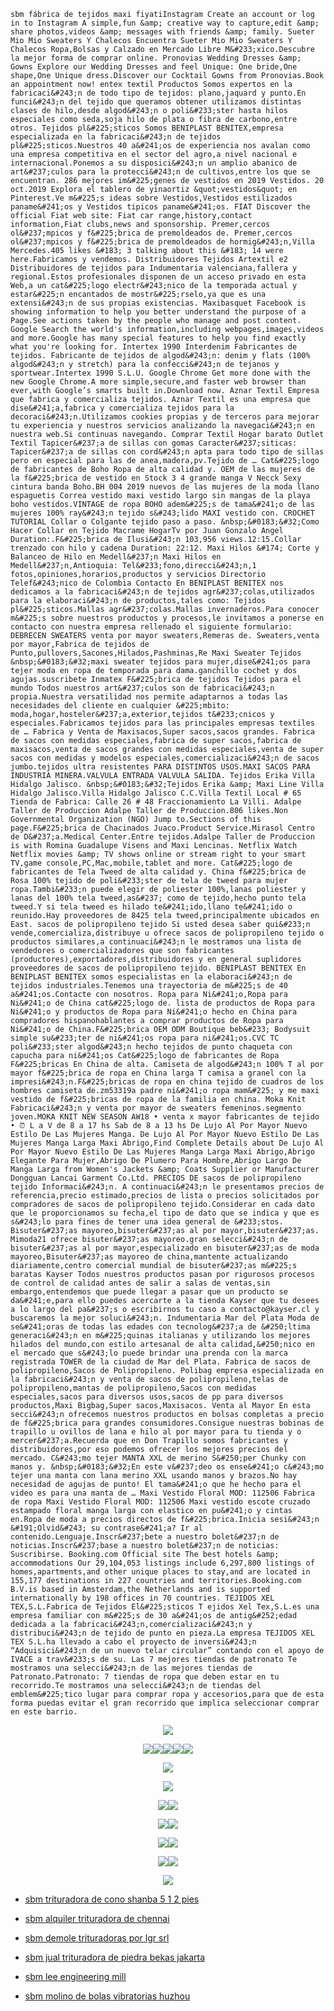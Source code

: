 
```
sbm fábrica de tejidos maxi fiyatiInstagram Create an account or log in to Instagram A simple,fun &amp; creative way to capture,edit &amp; share photos,videos &amp; messages with friends &amp; family. Sueter Mio Mio Sweaters Y Chalecos Encuentra Sueter Mio Mio Sweaters Y Chalecos Ropa,Bolsas y Calzado en Mercado Libre M&#233;xico.Descubre la mejor forma de comprar online. Pronovias Wedding Dresses &amp; Gowns Explore our Wedding Dresses and feel Unique: One bride,One shape,One Unique dress.Discover our Cocktail Gowns from Pronovias.Book an appointment now! entex textil Productos Somos expertos en la fabricaci&#243;n de todo tipo de tejidos: plano,jaquard y punto.En funci&#243;n del tejido que queramos obtener utilizamos distintas clases de hilo,desde algod&#243;n o poli&#233;ster hasta hilos especiales como seda,soja hilo de plata o fibra de carbono,entre otros. Tejidos pl&#225;sticos Somos BENIPLAST BENITEX,empresa especializada en la fabricaci&#243;n de tejidos pl&#225;sticos.Nuestros 40 a&#241;os de experiencia nos avalan como una empresa competitiva en el sector del agro,a nivel nacional e internacional.Ponemos a su disposici&#243;n un amplio abanico de art&#237;culos para la protecci&#243;n de cultivos,entre los que se encuentran. 286 mejores im&#225;genes de vestidos en 2019 Vestidos. 20 oct.2019 Explora el tablero de yinaortiz &quot;vestidos&quot; en Pinterest.Ve m&#225;s ideas sobre Vestidos,Vestidos estilizados paname&#241;os y Vestidos tipicos paname&#241;os. FIAT Discover the official Fiat web site: Fiat car range,history,contact information,Fiat clubs,news and sponsorship. Premer,cercos ol&#237;mpicos y f&#225;brica de premoldeados de. Premer,cercos ol&#237;mpicos y f&#225;brica de premoldeados de hormig&#243;n,Villa Mercedes.405 likes &#183; 3 talking about this &#183; 14 were here.Fabricamos y vendemos. Distribuidores Tejidos Artextil e2 Distribuidores de tejidos para Indumentaria valenciana,fallera y regional.Estos profesionales disponen de un acceso privado en esta Web,a un cat&#225;logo electr&#243;nico de la temporada actual y estar&#225;n encantados de mostr&#225;rselo,ya que es una extensi&#243;n de sus propias existencias. Maxibasquet Facebook is showing information to help you better understand the purpose of a Page.See actions taken by the people who manage and post content. Google Search the world's information,including webpages,images,videos and more.Google has many special features to help you find exactly what you're looking for. Intertex 1990 Interdenim Fabricantes de tejidos. Fabricante de tejidos de algod&#243;n: denim y flats (100% algod&#243;n y stretch) para la confecci&#243;n de tejanos y sportwear.Intertex 1990 S.L.U. Google Chrome Get more done with the new Google Chrome.A more simple,secure,and faster web browser than ever,with Google’s smarts built in.Download now. Aznar Textil Empresa que fabrica y comercializa tejidos. Aznar Textil es una empresa que dise&#241;a,fabrica y comercializa tejidos para la decoraci&#243;n.Utilizamos cookies propias y de terceros para mejorar tu experiencia y nuestros servicios analizando la navegaci&#243;n en nuestra web.Si continuas navegando. Comprar Textil Hogar barato Outlet Textil Tapicer&#237;a de sillas con gomas Caracter&#237;siticas: Tapicer&#237;a de sillas con cord&#243;n apta para todo tipo de sillas pero en especial para las de anea,madera,pv.Tejido de … Cat&#225;logo de fabricantes de Boho Ropa de alta calidad y. OEM de las mujeres de la f&#225;brica de vestido en Stock 3 4 grande manga V Necck Sexy cintura banda Boho.BH 004 2019 nuevos de las mujeres de la moda llano espaguetis Correa vestido maxi vestido largo sin mangas de la playa boho vestidos.VINTAGE de ropa BOHO adem&#225;s de tama&#241;o de las mujeres 100% ray&#243;n tejido s&#243;lido MAXI vestido con. CROCHET TUTORIAL Collar o Colgante tejido paso a paso. &nbsp;&#0183;&#32;Como Hacer Collar en Tejido Macrame HogarTv por Juan Gonzalo Angel Duration:.F&#225;brica de Ilusi&#243;n 103,956 views.12:15.Collar trenzado con hilo y cadena Duration: 22:12. Maxi Hilos &#174; Corte y Balanceo de Hilo en Medell&#237;n Maxi Hilos en Medell&#237;n,Antioquia: Tel&#233;fono,direcci&#243;n,1 fotos,opiniones,horarios,productos y servicios Directorio Telef&#243;nico de Colombia Contacto En BENIPLAST BENITEX nos dedicamos a la fabricaci&#243;n de tejidos agr&#237;colas,utilizados para la elaboraci&#243;n de productos,tales como: Tejidos pl&#225;sticos.Mallas agr&#237;colas.Mallas invernaderos.Para conocer m&#225;s sobre nuestros productos y procesos,le invitamos a ponerse en contacto con nuestra empresa rellenado el siguiente formulario: DEBRECEN SWEATERS venta por mayor sweaters,Remeras de. Sweaters,venta por mayor,Fabrica de tejidos de Punto,pullovers,Sacones,Hilados,Pashminas,Re Maxi Sweater Tejidos &nbsp;&#0183;&#32;maxi sweater tejidos para mujer,dise&#241;os para tejer moda en ropa de temporada para dama.ganchillo cochet y dos agujas.suscribete Inmatex F&#225;brica de tejidos Tejidos para el mundo Todos nuestros art&#237;culos son de fabricaci&#243;n propia.Nuestra versatilidad nos permite adaptarnos a todas las necesidades del cliente en cualquier &#225;mbito: moda,hogar,hosteler&#237;a,exterior,tejidos t&#233;cnicos y especiales.Fabricamos tejidos para las principales empresas textiles de … Fabrica y Venta de Maxisacos,Super sacos,sacos grandes. Fabrica de sacos con medidas especiales,fabrica de super sacos,fabrica de maxisacos,venta de sacos grandes con medidas especiales,venta de super sacos con medidas y modelos especiales,comercializaci&#243;n de sacos jumbo.tejidos ultra resistentes PARA DISTINTOS USOS.MAXI SACOS PARA INDUSTRIA MINERA.VALVULA ENTRADA VALVULA SALIDA. Tejidos Erika Villa Hidalgo Jalisco. &nbsp;&#0183;&#32;Tejidos Erika &amp; Maxi Line Villa Hidalgo Jalisco.Villa Hidalgo Jalisco C.C.Villa Textil Local # 65 Tienda de Fabrica: Calle 26 # 48 Fraccionamiento La Villi. Adalpe Taller de Produccion Adalpe Taller de Produccion.806 likes.Non Governmental Organization (NGO) Jump to.Sections of this page.F&#225;brica de Chacinados Juaco.Product Service.Mirasol Centro de D&#237;a.Medical Center.Entre tejidos.Adalpe Taller de Produccion is with Romina Guadalupe Visens and Maxi Lencinas. Netflix Watch Netflix movies &amp; TV shows online or stream right to your smart TV,game console,PC,Mac,mobile,tablet and more. Cat&#225;logo de fabricantes de Tela Tweed de alta calidad y. China f&#225;brica de Rosa 100% tejido de poli&#233;ster de tela de tweed para mujer ropa.Tambi&#233;n puede elegir de poliester 100%,lanas poliester y lanas del 100% tela tweed,as&#237; como de tejido,hecho punto tela tweed.Y si tela tweed es hilado te&#241;ido,llano te&#241;ido o reunido.Hay proveedores de 8425 tela tweed,principalmente ubicados en East. sacos de polipropileno tejido Si usted desea saber qui&#233;n vende,comercializa,distribuye u ofrece sacos de polipropileno tejido o productos similares,a continuaci&#243;n le mostramos una lista de vendedores o comercializadores que son fabricantes (productores),exportadores,distribuidores y en general suplidores proveedores de sacos de polipropileno tejido. BENIPLAST BENITEX En BENIPLAST BENITEX somos especialistas en la elaboraci&#243;n de tejidos industriales.Tenemos una trayectoria de m&#225;s de 40 a&#241;os.Contacte con nosotros. Ropa para Ni&#241;o,Ropa para Ni&#241;o de China cat&#225;logo de. lista de productos de Ropa para Ni&#241;o y productos de Ropa para Ni&#241;o hecho en China para compradores hispanohablantes a comprar productos de Ropa para Ni&#241;o de China.F&#225;brica OEM ODM Boutique beb&#233; Bodysuit simple su&#233;ter de ni&#241;os ropa para ni&#241;os.CVC TC poli&#233;ster algod&#243;n hecho tejidos de punto chaqueta con capucha para ni&#241;os Cat&#225;logo de fabricantes de Ropa F&#225;bricas En China de alta. Camiseta de algod&#243;n 100% T al por mayor f&#225;brica de ropa en China larga T camisa a granel con la impresi&#243;n.F&#225;bricas de ropa en china tejido de cuadros de los hombres camiseta de.zm53319a padre ni&#241;o ropa mam&#225; y me maxi vestido de f&#225;bricas de ropa de la familia en china. Moka Knit Fabricaci&#243;n y venta por mayor de sweaters femeninos.segmento joven.MOKA KNIT NEW SEASON AW18 • venta x mayor fabricantes de tejido • ⏰ L a V de 8 a 17 hs Sab de 8 a 13 hs De Lujo Al Por Mayor Nuevo Estilo De Las Mujeres Manga. De Lujo Al Por Mayor Nuevo Estilo De Las Mujeres Manga Larga Maxi Abrigo,Find Complete Details about De Lujo Al Por Mayor Nuevo Estilo De Las Mujeres Manga Larga Maxi Abrigo,Abrigo Elegante Para Mujer,Abrigo De Plumero Para Hombre,Abrigo Largo De Manga Larga from Women's Jackets &amp; Coats Supplier or Manufacturer Dongguan Lancai Garment Co.Ltd. PRECIOS DE sacos de polipropileno tejido Informaci&#243;n. A continuaci&#243;n le presentamos precios de referencia,precio estimado,precios de lista o precios solicitados por compradores de sacos de polipropileno tejido.Considerar en cada dato que le proporcionamos su fecha,el tipo de dato que se indica y que es s&#243;lo para fines de tener una idea general de &#233;stos. Bisuter&#237;as mayoreo,bisuter&#237;as al por mayor,bisuter&#237;as. Mimoda21 ofrece bisuter&#237;as mayoreo.gran selecci&#243;n de bisuter&#237;as al por mayor,especializado en bisuter&#237;as de moda mayoreo,Bisuter&#237;as mayoreo de china,mantente actualizando diariamente,centro comercial mundial de bisuter&#237;as m&#225;s baratas Kayser Todos nuestros productos pasan por rigurosos procesos de control de calidad antes de salir a salas de ventas,sin embargo,entendemos que puede llegar a pasar que un producto se da&#241;e,para ello puedes acercarte a la tienda Kayser que tu desees a lo largo del pa&#237;s o escribirnos tu caso a contacto@kayser.cl y buscaremos la mejor soluci&#243;n. Indumentaria Mar del Plata Moda de se&#241;oras de todas las edades con tecnolog&#237;a de &#250;ltima generaci&#243;n en m&#225;quinas italianas y utilizando los mejores hilados del mundo,con estilo artesanal de alta calidad,&#250;nico en el mercado que s&#243;lo puede brindar una prenda con la marca registrada TOWER de la ciudad de Mar del Plata. Fabrica de sacos de polipropileno,Sacos de Polipropileno. Polibag empresa especializada en la fabricaci&#243;n y venta de sacos de polipropileno,telas de polipropileno,mantas de polipropileno,Sacos con medidas especiales,sacos para diversos usos,sacos de pp para diversos productos,Maxi Bigbag,Super sacos,Maxisacos. Venta al Mayor En esta secci&#243;n ofrecemos nuestros productos en bolsas completas a precio de f&#225;brica para grandes consumidores.Consigue nuestras bobinas de trapillo u ovillos de lana e hilo al por mayor para tu tienda y o mercer&#237;a.Recuerda que en Don Trapillo somos fabricantes y distribuidores,por eso podemos ofrecer los mejores precios del mercado. C&#243;mo tejer MANTA XXL de merino S&#250;per Chunky con manos y. &nbsp;&#0183;&#32;En este v&#237;deo os ense&#241;o c&#243;mo tejer una manta con lana merino XXL usando manos y brazos.No hay necesidad de agujas de punto! El tama&#241;o que he hecho para el video es para una manta de … Maxi Vestido Floral MOD: 112506 Fabrica de ropa Maxi Vestido Floral MOD: 112506 Maxi vestido escote cruzado estampado floral manga larga con elastico en pu&#241;o y cintas en.Ropa de moda a precios directos de f&#225;brica.Inicia sesi&#243;n &#191;Olvid&#243; su contrase&#241;a? Ir al contenido.Lenguaje.Inscr&#237;bete a nuestro bolet&#237;n de noticias.Inscr&#237;base a nuestro bolet&#237;n de noticias: Suscribirse. Booking.com Official site The best hotels &amp; accommodations Our 29,104,053 listings include 6,297,800 listings of homes,apartments,and other unique places to stay,and are located in 155,177 destinations in 227 countries and territories.Booking.com B.V.is based in Amsterdam,the Netherlands and is supported internationally by 198 offices in 70 countries. TEJIDOS XEL TEX,S.L.Fabrica de Tejidos El&#225;sticos T ejidos Xel Tex,S.L.es una empresa familiar con m&#225;s de 30 a&#241;os de antig&#252;edad dedicada a la fabricaci&#243;n,comercializaci&#243;n y distribuci&#243;n de tejido de punto en pieza.La empresa TEJIDOS XEL TEX S.L.ha llevado a cabo el proyecto de inversi&#243;n “Adquisici&#243;n de un nuevo telar circular” contando con el apoyo de IVACE a trav&#233;s de su. Las 7 mejores tiendas de patronato Te mostramos una selecci&#243;n de las mejores tiendas de Patronato.Patronato: 7 tiendas de ropa que deben estar en tu recorrido.Te mostramos una selecci&#243;n de tiendas del emblem&#225;tico lugar para comprar ropa y accesorios,para que de esta forma puedas evitar el gran recorrido que implica seleccionar comprar en este barrio. 
```

<div align="center">

<a href="https://es-crusher.shibang-china.com/github&k=sbm+f%C3%A1brica+de+tejidos+maxi+fiyati"><img src="https://static.shibang-china.com/es/crusher/logo.jpg"></a>

<a href="https://es-crusher.shibang-china.com/github&k=sbm+f%C3%A1brica+de+tejidos+maxi+fiyati"><img src="https://static.shibang-china.com/es/crusher/index.jpg"></a><a href="https://es-crusher.shibang-china.com/material.htmlgithub&k=sbm+f%C3%A1brica+de+tejidos+maxi+fiyati"><img src="https://static.shibang-china.com/es/crusher/material.jpg"></a><a href="https://es-crusher.shibang-china.com/application.htmlgithub&k=sbm+f%C3%A1brica+de+tejidos+maxi+fiyati"><img src="https://static.shibang-china.com/es/crusher/application.jpg"></a><a href="https://es-crusher.shibang-china.com/aboutus.htmlgithub&k=sbm+f%C3%A1brica+de+tejidos+maxi+fiyati"><img src="https://static.shibang-china.com/es/crusher/aboutus.jpg"></a><a href="https://es-crusher.shibang-china.com/contact.htmlgithub&k=sbm+f%C3%A1brica+de+tejidos+maxi+fiyati"><img src="https://static.shibang-china.com/es/crusher/contact.jpg"></a>

<a href="https://es-crusher.shibang-china.com/github&k=sbm+f%C3%A1brica+de+tejidos+maxi+fiyati"><img src="https://static.shibang-china.com/es/crusher/banner.jpg"></a>

<a href="https://swt.shibang-china.com/github&k=sbm+f%C3%A1brica+de+tejidos+maxi+fiyati"><img src="https://static.shibang-china.com/es/crusher/text.jpg"></a>

<a href="https://swt.shibang-china.com/github&k=sbm+f%C3%A1brica+de+tejidos+maxi+fiyati"><img src="https://static.shibang-china.com/es/crusher/chat.jpg"></a><a href="https://es-crusher.shibang-china.com/contact.htmlgithub&k=sbm+f%C3%A1brica+de+tejidos+maxi+fiyati"><img src="https://static.shibang-china.com/es/crusher/message.jpg"></a>

<a href="https://es-crusher.shibang-china.com/products/pe.htmlgithub&k=sbm+f%C3%A1brica+de+tejidos+maxi+fiyati"><img src="https://static.shibang-china.com/es/crusher/pe.jpg"></a><a href="https://es-crusher.shibang-china.com/products/pf.htmlgithub&k=sbm+f%C3%A1brica+de+tejidos+maxi+fiyati"><img src="https://static.shibang-china.com/es/crusher/pf.jpg"></a>

<a href="https://es-crusher.shibang-china.com/products/hpt.htmlgithub&k=sbm+f%C3%A1brica+de+tejidos+maxi+fiyati"><img src="https://static.shibang-china.com/es/crusher/hpt.jpg"></a><a href="https://es-crusher.shibang-china.com/products/vsi.htmlgithub&k=sbm+f%C3%A1brica+de+tejidos+maxi+fiyati"><img src="https://static.shibang-china.com/es/crusher/vsi.jpg"></a>

<a href="https://es-crusher.shibang-china.com/products/klv.htmlgithub&k=sbm+f%C3%A1brica+de+tejidos+maxi+fiyati"><img src="https://static.shibang-china.com/es/crusher/klv.jpg"></a><a href="https://es-crusher.shibang-china.com/products/portable.htmlgithub&k=sbm+f%C3%A1brica+de+tejidos+maxi+fiyati"><img src="https://static.shibang-china.com/es/crusher/portable.jpg"></a>

<a href="https://swt.shibang-china.com/github&k=sbm+f%C3%A1brica+de+tejidos+maxi+fiyati"><img src="https://static.shibang-china.com/es/crusher/case.jpg"></a>

</div>


* [sbm trituradora de cono shanba 5 1 2 pies](sbm%20trituradora%20de%20cono%20shanba%205%201%202%20pies.md)

* [sbm alquiler trituradora de chennai](sbm%20alquiler%20trituradora%20de%20chennai.md)

* [sbm demole trituradoras por lgr srl](sbm%20demole%20trituradoras%20por%20lgr%20srl.md)

* [sbm jual trituradora de piedra bekas jakarta](sbm%20jual%20trituradora%20de%20piedra%20bekas%20jakarta.md)

* [sbm lee engineering mill](sbm%20lee%20engineering%20mill.md)

* [sbm molino de bolas vibratorias huzhou](sbm%20molino%20de%20bolas%20vibratorias%20huzhou.md)